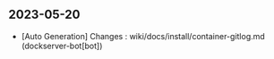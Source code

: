 
## 2023-05-20
 * [Auto Generation] Changes : wiki/docs/install/container-gitlog.md (dockserver-bot[bot])
